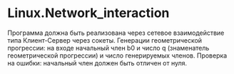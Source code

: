 # Linux.Network_interaction
Программа должна быть реализована через сетевое взаимодействие типа Клиент-Сервер через сокеты.
Генерации геометрической прогрессии: на входе начальный член b0 и число q (знаменатель геометрической прогрессии) и число генерируемых членов. Проверка на ошибки: 
начальный член должен быть отличен от нуля.
